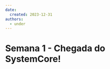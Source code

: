 ```yaml
---
date:
  created: 2023-12-31
authors:
  - under
---
```


# Semana 1 - Chegada do SystemCore!



<!-- more -->